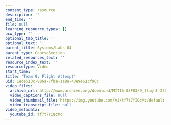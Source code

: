 ```yaml
---
content_type: resource
description: ''
end_time: ''
file: null
learning_resource_types: []
ocw_type: ''
optional_tab_title: ''
optional_text: ''
parent_title: Systems/Labs 04
parent_type: CourseSection
related_resources_text: ''
resource_index_text: ''
resourcetype: Video
start_time: ''
title: 'Team 9: Flight Attempt'
uid: 1ede513c-886a-7fba-1a8a-43e9e61cf90c
video_files:
  archive_url: http://www.archive.org/download/MIT16.03F03/9_flight-220k.mp4
  video_captions_file: null
  video_thumbnail_file: https://img.youtube.com/vi/tf7t7YIQcMc/default.jpg
  video_transcript_file: null
video_metadata:
  youtube_id: tf7t7YIQcMc
---
```

